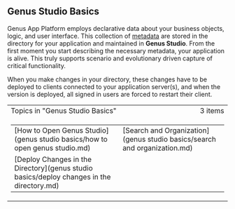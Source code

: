 ## Genus Studio Basics

Genus App Platform employs declarative data about your business objects, logic, and user interface. This collection of [metadata](glossary.md) are stored in the directory for your application and maintained in **Genus Studio**. From the first moment you start describing the necessary metadata, your application is alive. This truly supports scenario and evolutionary driven capture of critical functionality.

When you make changes in your directory, these changes have to be deployed to clients connected to your application server(s), and when the version is deployed, all signed in users are forced to restart their client.

<table cellpadding="0" cellspacing="0" width="100%" class="cdclvSuggestTable">

<tbody>

<tr>

<td width="100%" class="cdclvSuggestTitle">Topics in "Genus Studio Basics"</td>

<td class="cdclvSuggestTitle"><nobr>3 items</nobr></td>

</tr>

<tr>

<td class="cdclvCategoryCont" colspan="2">

<table cellpadding="0" cellspacing="0" width="100%">

<tbody>

<tr>

<td valign="top" class="cdclvCategoryCol1">[How to Open Genus Studio](genus studio basics/how to open genus studio.md)</td>

<td valign="top" class="cdclvCategoryCol2">[Search and Organization](genus studio basics/search and organization.md)</td>

</tr>

<tr class="cdclvCategoryRowAlt">

<td valign="top" class="cdclvCategoryCol1">[Deploy Changes in the Directory](genus studio basics/deploy changes in the directory.md)</td>

<td valign="top" class="cdclvCategoryCol2"></td>

</tr>

</tbody>

</table>

</td>

</tr>

</tbody>

</table>